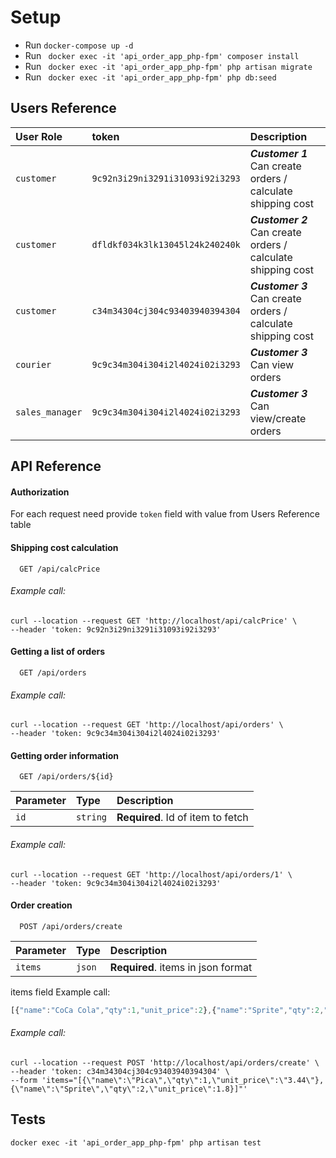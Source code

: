 # Setup
+ Run `docker-compose up -d`
+ Run ` docker exec -it 'api_order_app_php-fpm' composer install`
+ Run ` docker exec -it 'api_order_app_php-fpm' php artisan migrate`
+ Run ` docker exec -it 'api_order_app_php-fpm' php db:seed`

## Users Reference
| User Role | token    | Description                       |
| :-------- | :------- | :-------------------------------- |
| `customer`| `9c92n3i29ni3291i31093i92i3293` | ***Customer 1*** Can create orders / calculate shipping cost | 
| `customer`| `dfldkf034k3lk13045l24k240240k` | ***Customer 2*** Can create orders / calculate shipping cost |
| `customer`| `c34m34304cj304c93403940394304` | ***Customer 3*** Can create orders / calculate shipping cost |
| `courier` | `9c9c34m304i304i2l4024i02i3293` | ***Customer 3*** Can view orders |
| `sales_manager` | `9c9c34m304i304i2l4024i02i3293` | ***Customer 3*** Can view/create orders   |

## API Reference
#### Authorization
For each request need provide `token` field with value from Users Reference table


#### Shipping cost calculation
```http
  GET /api/calcPrice
```

###### Example call:
```
curl --location --request GET 'http://localhost/api/calcPrice' \
--header 'token: 9c92n3i29ni3291i31093i92i3293'
```

#### Getting a list of orders
```http
  GET /api/orders
```
###### Example call:
```
curl --location --request GET 'http://localhost/api/orders' \
--header 'token: 9c9c34m304i304i2l4024i02i3293'
```

#### Getting order information
```http
  GET /api/orders/${id}
```
| Parameter | Type     | Description                       |
| :-------- | :------- | :-------------------------------- |
| `id`      | `string` | **Required**. Id of item to fetch |
###### Example call:
```
curl --location --request GET 'http://localhost/api/orders/1' \
--header 'token: 9c9c34m304i304i2l4024i02i3293'
```

#### Order creation
```http
  POST /api/orders/create
```
| Parameter | Type     | Description                       |
| :-------- | :------- | :-------------------------------- |
| `items`   | `json` | **Required**. items in json format  |

items field Example call:
```a
[{"name":"CoCa Cola","qty":1,"unit_price":2},{"name":"Sprite","qty":2,"unit_price":1.8}]
```

###### Example call:
```
curl --location --request POST 'http://localhost/api/orders/create' \
--header 'token: c34m34304cj304c93403940394304' \
--form 'items="[{\"name\":\"Pica\",\"qty\":1,\"unit_price\":\"3.44\"},{\"name\":\"Sprite\",\"qty\":2,\"unit_price\":1.8}]"'
```

## Tests
```
docker exec -it 'api_order_app_php-fpm' php artisan test
```



